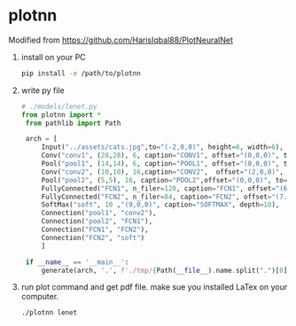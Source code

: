# plotnn

Modified from https://github.com/HarisIqbal88/PlotNeuralNet

1. install on your PC
    ```bash
    pip install -e /path/to/plotnn
    ```
2. write py file
   ```python
   # ./models/lenet.py
   from plotnn import *
    from pathlib import Path

    arch = [
        Input("../assets/cats.jpg",to="(-2,0,0)", height=6, width=6), 
        Conv("conv1", (28,28), 6, caption="CONV1", offset="(0,0,0)", to="(0,0,0)", height=30, width=30, depth=3),
        Pool("pool1", (14,14), 6, caption="POOL1", offset="(0,0,0)", to="(conv1-east)", height=20, width=20, depth=3, titlepos=-20),
        Conv("conv2", (10,10), 16,caption="CONV2",  offset="(2,0,0)", to="(pool1-east)", height=20, width=20, depth=3),
        Pool("pool2", (5,5), 16, caption="POOL2",offset="(0,0,0)", to="(conv2-east)", height=10, width=10, depth=3, titlepos=-20),
        FullyConnected("FCN1", n_filer=120, caption="FCN1", offset="(6,0,0)", depth=25),
        FullyConnected("FCN2", n_filer=84, caption="FCN2", offset="(7.5,0,0)", depth=18),
        SoftMax("soft", 10 ,"(9,0,0)", caption="SOFTMAX", depth=10),
        Connection("pool1", "conv2"),
        Connection("pool2", "FCN1"), 
        Connection("FCN1", "FCN2"),
        Connection("FCN2", "soft")
        ]

    if __name__ == '__main__':
        generate(arch, '.', f'./tmp/{Path(__file__).name.split(".")[0]}.tex', 14)
    ```
3. run plot command and get pdf file. make sue you installed LaTex on your computer.
   ```bash
   ./plotnn lenet
   ```
